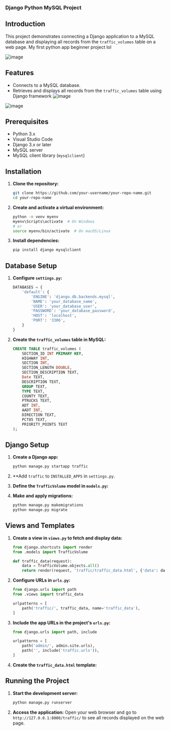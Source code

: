 ### Django Python MySQL Project

## Introduction
 This project demonstrates connecting a Django application to a MySQL database and displaying all records from the `traffic_volumes` table on a web page.
My first python app beginner project lol 

![image](https://github.com/freda1874/DjangoPythonProject_Beginner/assets/85437054/7f94e565-6941-4c54-bf94-c8bd31bd8bfe)

## Features

- Connects to a MySQL database.
- Retrieves and displays all records from the `traffic_volumes` table using Django framework
  ![image](https://github.com/freda1874/DjangoPythonProject_Beginner/assets/85437054/b7053a25-ec58-46a7-9a6c-7774456572ff)

![image](https://github.com/freda1874/DjangoPythonProject_Beginner/assets/85437054/a8cee3f8-5068-4660-9ce6-558333fcf631)

## Prerequisites
- Python 3.x
- Visual Studio Code
- Django 3.x or later
- MySQL server
- MySQL client library (`mysqlclient`)

## Installation

1. **Clone the repository:**
   ```bash
   git clone https://github.com/your-username/your-repo-name.git
   cd your-repo-name
   ```

2. **Create and activate a virtual environment:**
   ```bash
   python -m venv myenv
   myenv\Scripts\activate  # On Windows
   # or
   source myenv/bin/activate  # On macOS/Linux
   ```

3. **Install dependencies:**
   ```bash
   pip install django mysqlclient
   ```

## Database Setup

1. **Configure `settings.py`:**
   ```python
   DATABASES = {
       'default': {
           'ENGINE': 'django.db.backends.mysql',
           'NAME': 'your_database_name',
           'USER': 'your_database_user',
           'PASSWORD': 'your_database_password',
           'HOST': 'localhost',
           'PORT': '3306',
       }
   }
   ```

2. **Create the `traffic_volumes` table in MySQL:**
   ```sql
   CREATE TABLE traffic_volumes (
       SECTION_ID INT PRIMARY KEY,
       HIGHWAY INT,
       SECTION INT,
       SECTION_LENGTH DOUBLE,
       SECTION_DESCRIPTION TEXT,
       Date TEXT,
       DESCRIPTION TEXT,
       GROUP TEXT,
       TYPE TEXT,
       COUNTY TEXT,
       PTRUCKS TEXT,
       ADT INT,
       AADT INT,
       DIRECTION TEXT,
       PCT85 TEXT,
       PRIORITY_POINTS TEXT
   );
   ```

## Django Setup

1. **Create a Django app:**
   ```bash
   python manage.py startapp traffic
   ```

2. **Add `traffic` to `INSTALLED_APPS` in `settings.py`.

3. **Define the `TrafficVolume` model in `models.py`:**


4. **Make and apply migrations:**
   ```bash
   python manage.py makemigrations
   python manage.py migrate
   ```

## Views and Templates

1. **Create a view in `views.py` to fetch and display data:**
   ```python
   from django.shortcuts import render
   from .models import TrafficVolume

   def traffic_data(request):
       data = TrafficVolume.objects.all()
       return render(request, 'traffic/traffic_data.html', {'data': data, 'author': 'Your Name'})
   ```

2. **Configure URLs in `urls.py`:**
   ```python
   from django.urls import path
   from .views import traffic_data

   urlpatterns = [
       path('traffic/', traffic_data, name='traffic_data'),
   ]
   ```

3. **Include the app URLs in the project's `urls.py`:**
   ```python
   from django.urls import path, include

   urlpatterns = [
       path('admin/', admin.site.urls),
       path('', include('traffic.urls')),
   ]
   ```

4. **Create the `traffic_data.html` template:**
  

## Running the Project

1. **Start the development server:**
   ```bash
   python manage.py runserver
   ```

2. **Access the application:**
   Open your web browser and go to `http://127.0.0.1:8000/traffic/` to see all records displayed on the web page.

